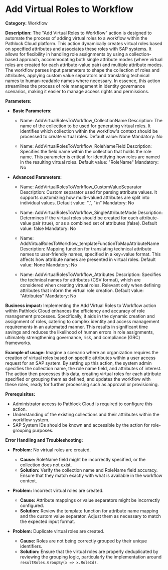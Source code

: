 # Add Virtual Roles to Workflow

**Category:** Workflow

**Description:**
The "Add Virtual Roles to Workflow" action is designed to automate the process of adding virtual roles to a workflow within the Pathlock Cloud platform. This action dynamically creates virtual roles based on specified attributes and associates these roles with SAP systems. It allows for flexibility in handling role assignments by using a collection-based approach, accommodating both single attribute modes (where virtual roles are created for each attribute-value pair) and multiple attribute modes. The workflow parses input parameters to shape the collection of roles and attributes, applying custom value separators and translating technical names to human-readable names where necessary. In essence, this action streamlines the process of role management in identity governance scenarios, making it easier to manage access rights and permissions.

**Parameters:**

- **Basic Parameters:**
    - Name: AddVirtualRolesToWorkflow_CollectionName
      Description: The name of the collection to be used for generating virtual roles. It identifies which collection within the workflow's context should be processed to create virtual roles.
      Default value: None
      Mandatory: No
      
    - Name: AddVirtualRolesToWorkflow_RoleNameField
      Description: Specifies the field name within the collection that holds the role name. This parameter is critical for identifying how roles are named in the resulting virtual roles.
      Default value: "RoleName"
      Mandatory: No

- **Advanced Parameters:**
    - Name: AddVirtualRolesToWorkflow_CustomValueSeparator
      Description: Custom separator used for parsing attribute values. It supports customizing how multi-valued attributes are split into individual values.
      Default value: ",", "\n"
      Mandatory: No

    - Name: AddVirtualRolesToWorkflow_SingleAttributeMode
      Description: Determines if the virtual roles should be created for each attribute-value pair (true), or as a combined set of attributes (false).
      Default value: false
      Mandatory: No

    - Name: AddVirtualRolesToWorkflow_templateFunctionToMapAttributeName
      Description: Mapping function for translating technical attribute names to user-friendly names, specified in a key=value format. This affects how attribute names are presented in virtual roles.
      Default value: None
      Mandatory: No

    - Name: AddVirtualRolesToWorkflow_Attributes
      Description: Specifies the technical names for attributes (CSV format), which are considered when creating virtual roles. Relevant only when defining attributes that inform the virtual role creation.
      Default value: "Attributes"
      Mandatory: No

**Business impact:**
Implementing the Add Virtual Roles to Workflow action within Pathlock Cloud enhances the efficiency and accuracy of role management processes. Specifically, it aids in the dynamic creation and assignment of roles, catering to complex identity and access management requirements in an automated manner. This results in significant time savings and reduces the likelihood of human errors in role assignments, ultimately strengthening governance, risk, and compliance (GRC) frameworks.

**Example of usage:**
Imagine a scenario where an organization requires the creation of virtual roles based on specific attributes within a user access request for an SAP system. By setting up this action, the system admin specifies the collection name, the role name field, and attributes of interest. The action then processes this data, creating virtual roles for each attribute specified or grouping them as defined, and updates the workflow with these roles, ready for further processing such as approval or provisioning.

**Prerequisites:**
- Administrator access to Pathlock Cloud is required to configure this action.
- Understanding of the existing collections and their attributes within the workflow system.
- SAP System IDs should be known and accessible by the action for role-grouping purposes.

**Error Handling and Troubleshooting:**
- **Problem:** No virtual roles are created.
  - **Cause:** RoleName field might be incorrectly specified, or the collection does not exist.
  - **Solution:** Verify the collection name and RoleName field accuracy. Ensure that they match exactly with what is available in the workflow context.

- **Problem:** Incorrect virtual roles are created.
  - **Cause:** Attribute mappings or value separators might be incorrectly configured.
  - **Solution:** Review the template function for attribute name mapping and the custom value separator. Adjust them as necessary to match the expected input format.

- **Problem:** Duplicate virtual roles are created.
  - **Cause:** Roles are not being correctly grouped by their unique identifiers.
  - **Solution:** Ensure that the virtual roles are properly deduplicated by reviewing the grouping logic, particularly the implementation around `resultRoles.GroupBy(x => x.RoleId)`.